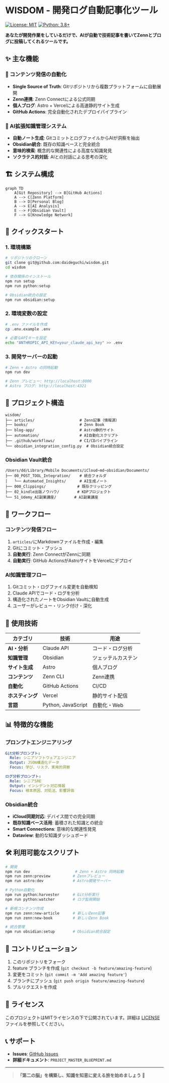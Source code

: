 # WISDOM - 開発ログ自動記事化ツール

[![License: MIT](https://img.shields.io/badge/License-MIT-yellow.svg)](https://opensource.org/licenses/MIT)
[![Python: 3.8+](https://img.shields.io/badge/Python-3.8+-blue.svg)](https://www.python.org/downloads/)

**あなたが開発作業をしているだけで、AIが自動で技術記事を書いてZennとブログに投稿してくれるツールです。**

## ✨ 主な機能

### 📝 コンテンツ発信の自動化
- **Single Source of Truth**: Gitリポジトリから複数プラットフォームに自動展開
- **Zenn連携**: Zenn Connectによる公式同期
- **個人ブログ**: Astro + Vercelによる高速静的サイト生成
- **GitHub Actions**: 完全自動化されたデプロイパイプライン

### 🧠 AI拡張知識管理システム  
- **自動ノート生成**: GitコミットとログファイルからAIが洞察を抽出
- **Obsidian統合**: 既存の知識ベースと完全統合
- **意味的検索**: 概念的な関連性による高度な知識発見
- **ソクラテス的対話**: AIとの対話による思考の深化

## 🏗️ システム構成

```mermaid
graph TD
    A[Git Repository] --> B[GitHub Actions]
    A --> C[Zenn Platform] 
    B --> D[Personal Blog]
    A --> E[AI Analysis]
    E --> F[Obsidian Vault]
    F --> G[Knowledge Network]
```

## 🚀 クイックスタート

### 1. 環境構築

```bash
# リポジトリのクローン
git clone git@github.com:daideguchi/wisdom.git
cd wisdom

# 依存関係のインストール
npm run setup
npm run python:setup

# Obsidian統合の設定
npm run obsidian:setup
```

### 2. 環境変数の設定

```bash
# .env ファイルを作成
cp .env.example .env

# 必要なAPIキーを設定
echo "ANTHROPIC_API_KEY=your_claude_api_key" >> .env
```

### 3. 開発サーバーの起動

```bash
# Zenn + Astro の同時起動
npm run dev

# Zenn プレビュー: http://localhost:8000
# Astro ブログ: http://localhost:4321
```

## 📁 プロジェクト構造

```
wisdom/
├── articles/                    # Zenn記事（情報源）
├── books/                       # Zenn Book
├── blog-app/                    # Astro静的サイト
├── automation/                  # AI自動化スクリプト
├── .github/workflows/           # CI/CDパイプライン
└── obsidian_integration_config.py  # Obsidian統合設定
```

### Obsidian Vault統合

```
/Users/dd/Library/Mobile Documents/iCloud~md~obsidian/Documents/
├── 00_POST_TOOL_Integration/    # 統合フォルダ  
│   └── Automated_Insights/      # AI生成ノート
├── 000_Clippings/              # 既存クリッピング
├── 02_kindle出版ノウハウ/        # KDPプロジェクト
└── 51_Udemy_AI副業講座/        # AI副業講座
```

## 🔄 ワークフロー

### コンテンツ発信フロー
1. `articles/`にMarkdownファイルを作成・編集
2. Gitにコミット・プッシュ
3. **自動実行**: Zenn ConnectがZennに同期
4. **自動実行**: GitHub ActionsがAstroサイトをVercelにデプロイ

### AI知識管理フロー  
1. Gitコミット・ログファイル変更を自動検知
2. Claude APIでコード・ログを分析
3. 構造化されたノートをObsidian Vaultに自動生成
4. ユーザーがレビュー・リンク付け・深化

## 🎯 使用技術

| カテゴリ | 技術 | 用途 |
|---------|------|------|
| **AI・分析** | Claude API | コード・ログ分析 |
| **知識管理** | Obsidian | ツェッテルカステン |
| **サイト生成** | Astro | 個人ブログ |  
| **コンテンツ** | Zenn CLI | Zenn連携 |
| **自動化** | GitHub Actions | CI/CD |
| **ホスティング** | Vercel | 静的サイト配信 |
| **言語** | Python, JavaScript | 自動化・Web |

## 📊 特徴的な機能

### プロンプトエンジニアリング
```yaml
Git分析プロンプト:
  Role: シニアソフトウェアエンジニア  
  Output: JSON構造化データ
  Focus: 学び、リスク、実用的洞察

ログ分析プロンプト:
  Role: シニアSRE
  Output: インシデント対応情報
  Focus: 根本原因、対処法、影響評価
```

### Obsidian統合
- **iCloud同期対応**: デバイス間での完全同期
- **既存知識ベース活用**: 蓄積された知識との統合
- **Smart Connections**: 意味的な関連性発見
- **Dataview**: 動的な知識ダッシュボード

## 🛠️ 利用可能なスクリプト

```bash
# 開発
npm run dev                    # Zenn + Astro 同時起動
npm run zenn:preview          # Zennプレビュー
npm run astro:dev             # Astro開発サーバー

# Python自動化
npm run python:harvester      # Git分析実行
npm run python:watcher        # ログ監視開始

# 新規コンテンツ作成
npm run zenn:new-article      # 新しいZenn記事
npm run zenn:new-book         # 新しいZenn Book

# 統合管理
npm run obsidian:setup        # Obsidian統合設定
```

## 🤝 コントリビューション

1. このリポジトリをフォーク
2. feature ブランチを作成 (`git checkout -b feature/amazing-feature`)
3. 変更をコミット (`git commit -m 'Add amazing feature'`)
4. ブランチにプッシュ (`git push origin feature/amazing-feature`)  
5. プルリクエストを作成

## 📄 ライセンス

このプロジェクトはMITライセンスの下で公開されています。詳細は [LICENSE](LICENSE) ファイルを参照してください。

## 📞 サポート

- **Issues**: [GitHub Issues](https://github.com/daideguchi/wisdom/issues)
- **詳細ドキュメント**: `PROJECT_MASTER_BLUEPRINT.md`

---

> **「第二の脳」を構築し、知識を知恵に変える旅を始めましょう** 🚀